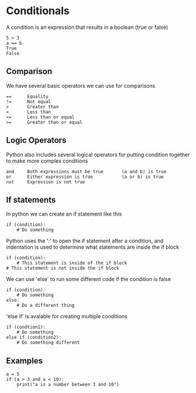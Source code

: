# Conditionals

A condition is an expression that results in a boolean (true or false)

    5 > 3
    a == b
    True 
    False

## Comparison

We have several basic operators we can use for comparisons

    ==      Equality
    !=      Not equal
    >       Greater than
    <       Less than
    <=      Less than or equal
    >=      Greater than or equal

## Logic Operators

Python also includes several logical operators for putting condition together to make more complex conditions

    and     Both expressions must be true       (a and b) is true
    or      Either expression is true           (a or b) is true
    not     Expression is not true 

## If statements

In python we can create an if statement like this

    if (condition):
        # Do something

Python uses the ':' to open the if statement after a condition, and indentation is used to determine what statements are inside the if block

    if (condition):
        # This statement is inside of the if block
    # This statement is not inside the if block

We can use 'else' to run some different code if the condition is false

    if (condition):
        # Do something
    else:
        # Do a different thing

'else if' is avalable for creating multiple conditions

    if (condtion1):
        # Do something
    else if (condition2):
        # Do something different

## Examples

    a = 5
    if (a > 3 and a < 10):
        print("a is a number between 3 and 10")
